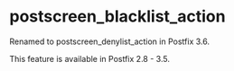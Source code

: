 # postscreen_blacklist_action 

 Renamed to postscreen_denylist_action in Postfix 3.6. 

 This feature is available in Postfix 2.8 - 3.5. 


